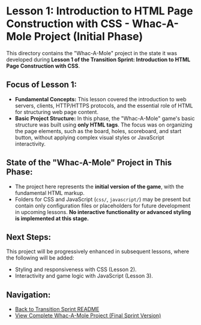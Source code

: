 # Lesson 1: Introduction to HTML Page Construction with CSS - Whac-A-Mole Project (Initial Phase)

This directory contains the "Whac-A-Mole" project in the state it was developed during **Lesson 1 of the Transition Sprint: Introduction to HTML Page Construction with CSS**.

## Focus of Lesson 1:
* **Fundamental Concepts:** This lesson covered the introduction to web servers, clients, HTTP/HTTPS protocols, and the essential role of HTML for structuring web page content.
* **Basic Project Structure:** In this phase, the "Whac-A-Mole" game's basic structure was built using **only HTML tags**. The focus was on organizing the page elements, such as the board, holes, scoreboard, and start button, without applying complex visual styles or JavaScript interactivity.

## State of the "Whac-A-Mole" Project in This Phase:
* The project here represents the **initial version of the game**, with the fundamental HTML markup.
* Folders for CSS and JavaScript (`css/`, `javascript/`) may be present but contain only configuration files or placeholders for future development in upcoming lessons. **No interactive functionality or advanced styling is implemented at this stage.**

## Next Steps:
This project will be progressively enhanced in subsequent lessons, where the following will be added:
* Styling and responsiveness with CSS (Lesson 2).
* Interactivity and game logic with JavaScript (Lesson 3).

## Navigation:
* [Back to Transition Sprint README](../README.md)
* [View Complete Whac-A-Mole Project (Final Sprint Version)](../whac-a-mole-final-sprint-project/README.md)
